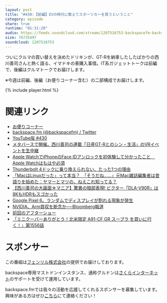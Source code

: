 ```yaml
---
layout: post
title: "#430:【前編】EVの時代に敢えてスポーツカーを買うということ"
category: episode
share: true
runtime: "01:31:20"
audio: https://feeds.soundcloud.com/stream/1207516753-backspacefm-backspacefm-430-1.mp3
size: 76735497
soundcloud: 1207516753
---
```


ついにクルマの買い替えを決めたドリキンが、GT-Rを納車したしたばかりの西川善司さんと熱く語る、イマドキの車購入事情。IT系ガジェットトークは前編で、後編はクルマトークでお届けします。

※今週は前編、後編（お便りコーナー含む）の二部構成でお届けします。


{% include player.html %}

# 関連リンク
* [お便りコーナー](https://forms.gle/qmLFRXFMjn7cZPpJ8)
* [backspace.fm (@backspacefm) / Twitter](https://twitter.com/backspacefm)
* [YouTube版 #430](https://note.com/backspacefm/n/nde16728fd582)
* [メタバースで開催。西川善司の連載「日産GT-Rとのシン・生活」のVRイベントを生中継](https://www.youtube.com/watch?v=cgU7c3kBsUA)
* [Apple WatchでiPhoneのFace IDアンロックを初体験して分かったこと　Apple Watchはもはや必須](https://www.itmedia.co.jp/news/articles/2104/27/news059.html)
* [Thunderbolt 4ドックに乗り換えられない、たった1つの理由](https://gori.me/mac/mac-setups/139868)
* [「MacはLinuxだった」って本当？　「そうだね……」元Mac雑誌編集者は昔語りを始めた：ヤマーとマツの、ねえこれ知ってる？](https://www.itmedia.co.jp/news/articles/2201/26/news077.html)
* [【西川善司の大画面☆マニア】驚異の暗部表現! ビクター「DLA-V90R」は8KもHDRもスゴかった](https://av.watch.impress.co.jp/docs/series/dg/1383035.html)
* [Google Pixel 6。ランダムでディスプレイが割れる現象が発生](https://gazyekichi96.com/2022/01/23/google-pixel-6-the-phenomenon-that-the-display-cracks-randomly-occurs/)
* [NVIDIA、Arm買収を断念か──Bloomberg報道](https://www.itmedia.co.jp/news/articles/2201/26/news069.html)
* [前回のアフターショー](https://note.com/backspacefm/n/n4cff57f3ded4)
* [「ミニクーパーありがとう！北米限定 A91-CF GR スープラ を買いに行く！」第1556話](https://www.youtube.com/watch?v=ZTkLuc_IUUM)

# スポンサー
この番組は[フェンリル株式会社](https://www.fenrir-inc.com/jp/)の提供でお届けしております。

backspace専用マストドンインスタンス、通称グルドンは[さくらインターネット](https://www.sakura.ad.jp/)のサポートを受けて運用しています。

backspace.fmでは我々の活動を応援してくれるスポンサーを募集しています。興味がある方はぜひ[こちら](  
mailto:drikin+backspacefm@gmail.com)にて連絡ください！
